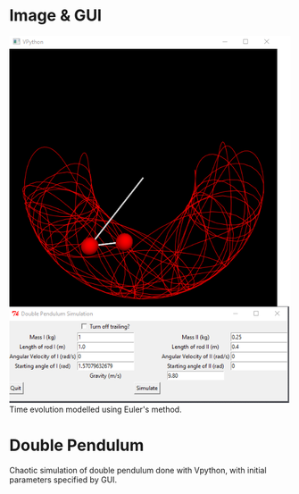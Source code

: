 # Image & GUI
![Double Pendulum](https://github.com/WorstLuck/Double-Pendulum/blob/master/DoublePendulumPic.png)
Time evolution modelled using Euler's method.

# Double Pendulum
Chaotic simulation of double pendulum done with Vpython, with initial parameters specified by GUI.
